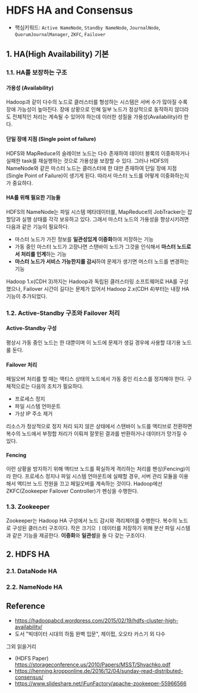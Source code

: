 # HDFS HA and Consensus

- 핵심키워드: ```Active NameNode```, ```Standby NameNode```, ```JournalNode```, ```QuorumJournalManager```, ```ZKFC```, ```Failover```


## 1. HA(High Availability) 기본

### 1.1. HA를 보장하는 구조

#### 가용성 (Availability)
Hadoop과 같이 다수의 노드로 클러스터를 형성하는 시스템은 서버 수가 많아질 수록 장애 가능성이 높아진다.
장애 상황으로 인해 일부 노드가 정상적으로 동작하지 않더라도 전체적인 처리는 계속될 수 있어야 하는데 이러한 성질을 가용성(Availability)라 한다.

#### 단일 장애 지점 (Single point of failure)
HDFS와 MapReduce의 슬레이브 노드는 다수 존재하여 데이터 블록의 이중화하거나 실패한 task를 재실행하는 것으로 가용성을 보장할 수 있다.
그러나 HDFS의 NameNode와 같은 마스터 노드는 클러스터에 한 대만 존재하여 단일 장애 지점(Single Point of Failure)이 생기게 된다.
따라서 마스터 노드를 어떻게 이중화하는지가 중요하다.

#### HA를 위해 필요한 기능들
HDFS의 NameNode는 파일 시스템 메타데이터를, MapReduce의 JobTracker는 잡 할당과 실행 상태를 각각 보유하고 있다.
그래서 마스터 노드의 가용성을 향상시키려면 다음과 같은 기능이 필요하다.
- 마스터 노드가 가진 정보를 <b>일관성있게 이중화</b>하여 저장하는 기능
- 가동 중인 마스터 노드가 고장나면 스탠바이 노드가 그것을 인식해서 <b>마스터 노드로서 처리를 인계</b>하는 기능
- <b>마스터 노드가 서비스 가능한지를 감시</b>하여 문제가 생기면 머스터 노드를 변경하는 기능

Hadoop 1.x(CDH 3)까지는 Hadoop과 독립된 클러스터링 소프트웨어로 HA를 구성했으나,
Failover 시간이 길다는 문제가 있어서 Hadoop 2.x(CDH 4)부터는 내장 HA 기능이 추가되었다.



### 1.2. Active-Standby 구조와 Failover 처리

#### Active-Standby 구성
평상시 가동 중인 노드는 한 대뿐이며 이 노드에 문제가 생길 경우에 사용할 대기용 노드룰 둔다.

#### Failover 처리
페일오버 처리를 할 때는 액티스 상태의 노드에서 가동 중인 리소스를 정지해야 한다. 구체적으로는 다음의 조치가 필요하다.
- 프로세스 정지
- 파일 시스템 언마운트
- 가상 IP 주소 제거

리소스가 정상적으로 정지 처리 되지 않은 상태에서 스탠바이 노드를 액티브로 전환하면 복수의 노드에서 부정합 처리가 이뤄져 
잘못된 결과를 반환하거나 데이터가 망가질 수 있다.

#### Fencing
이런 상황을 방지하기 위해 액티브 노드를 확실하게 격리하는 처리를 펜싱(Fencing)이라 한다.
프로세스 정지나 파일 시스템 언마운트에 실패할 경우, 서버 관리 모듈을 이용해서 액티브 노드 전원을 끄고 페일오버를 계속하는 것이다.
Hadoop에선 ZKFC(Zookeeper Failover Controller)가 펜싱을 수행한다.


### 1.3. Zookeeper

Zookeeper는 Hadoop HA 구성에서 노드 감시와 격리제어를 수행한다.
복수의 노드로 구성된 클러스터 구조이다.
작은 크기으 ㅣ데이터를 저장하기 위해 분산 파일 시스템과 같은 기능을 제공한다.
<b>이중화</b>와 <b>일관성</b>을 둘 다 갖는 구조이다.


 



## 2. HDFS HA

### 2.1. DataNode HA


### 2.2. NameNode HA



## Reference
- https://hadoopabcd.wordpress.com/2015/02/19/hdfs-cluster-high-availability/
- 도서 "빅데이터 시대의 하둡 완벽 입문", 제이펍, 오오타 카스기 외 다수

그외 읽을거리
- (HDFS Paper) https://storageconference.us/2010/Papers/MSST/Shvachko.pdf
- https://henning.kropponline.de/2016/12/04/sunday-read-distributed-consensus/
- https://www.slideshare.net/iFunFactory/apache-zookeeper-55966566
